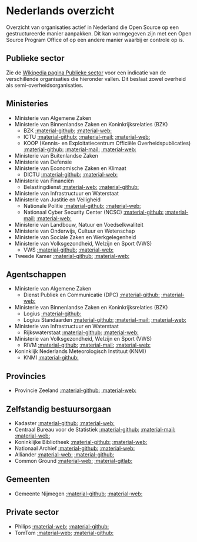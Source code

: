 # Nederlands overzicht

Overzicht van organisaties actief in Nederland die Open Source op een gestructureerde manier
aanpakken. Dit kan vormgegeven zijn met een Open Source Program Office of op een andere manier
waarbij er controle op is.

## Publieke sector

Zie de [Wikipedia pagina Publieke sector](https://nl.wikipedia.org/wiki/Publieke_sector) voor een
indicatie van de verschillende organisaties die hieronder vallen. Dit beslaat zowel overheid als
semi-overheidsorganisaties.

## Ministeries
- Ministerie van Algemene Zaken
- Ministerie van Binnenlandse Zaken en Koninkrijksrelaties (BZK)
    - BZK [:material-github:](https://github.com/MinBZK)
      [:material-web:](https://www.rijksoverheid.nl/ministeries/ministerie-van-binnenlandse-zaken-en-koninkrijksrelaties)
    - ICTU [:material-github:](https://github.com/ICTU) [:material-mail:](mailto:info@ictu.nl)
      [:material-web:](https://www.ictu.nl)
    - KOOP (Kennis- en Exploitatiecentrum Officiële Overheidspublicaties)
      [:material-github:](https://github.com/dataoverheid)
      [:material-mail:](mailto:opendata@overheid.nl) [:material-web:](https://data.overheid.nl)
- Ministerie van Buitenlandse Zaken
- Ministerie van Defensie
- Ministerie van Economische Zaken en Klimaat
    - DICTU [:material-github:](https://github.com/Dictu) [:material-web:](http://www.dictu.nl)
- Ministerie van Financiën
    - Belastingdienst [:material-web:](https://www.belastingdienst.nl/)
      [:material-github:](https://github.com/belastingdienst)
- Ministerie van Infrastructuur en Waterstaat
- Ministerie van Justitie en Veiligheid
    - Nationale Politie [:material-github:](https://github.com/politie)
      [:material-web:](https://www.politie.nl)
    - Nationaal Cyber Security Center (NCSC) [:material-github:](https://github.com/NCSC-NL)
      [:material-mail:](mailto:info@ncsc.nl) [:material-web:](https://www.ncsc.nl/)
- Ministerie van Landbouw, Natuur en Voedselkwaliteit
- Ministerie van Onderwijs, Cultuur en Wetenschap
- Ministerie van Sociale Zaken en Werkgelegenheid
- Ministerie van Volksgezondheid, Welzijn en Sport (VWS)
    - VWS [:material-github:](https://github.com/minvws) [:material-web:](https://minvws.nl)
- Tweede Kamer [:material-github:](https://github.com/TweedeKamerDerStaten-Generaal)
      [:material-web:](https://tweedekamer.nl)

## Agentschappen
- Ministerie van Algemene Zaken
   - Dienst Publiek en Communicatie (DPC) [:material-github:](https://github.com/azdpc)
      [:material-web:](https://www.rijksoverheid.nl/dpc)
- Ministerie van Binnenlandse Zaken en Koninkrijksrelaties (BZK)
    - Logius [:material-github:]( https://gitlab.com/logius)
    - Logius Standaarden [:material-github:](https://github.com/Logius-standaarden)
      [:material-mail:](mailto:api@logius.nl) [:material-web:](http://logius.nl/standaarden)
- Ministerie van Infrastructuur en Waterstaat
    - Rijkswaterstaat [:material-github:](https://github.com/RWS-NL)
      [:material-web:](https://www.rijkswaterstaat.nl)
- Ministerie van Volksgezondheid, Welzijn en Sport (VWS)
    - RIVM [:material-github:](https://github.com/rivm-syso) [:material-mail:](mailto:info@rivm.nl)
      [:material-web:](http://www.rivm.nl)
- Koninklijk Nederlands Meteorologisch Instituut (KNMI)
    - KNMI [:material-github:](https://gitlab.com/KNMI-OSS/)

## Provincies
- Provincie Zeeland [:material-github:](https://github.com/ProvincieZeeland)
      [:material-web:](https://www.zeeland.nl)
  
## Zelfstandig bestuursorgaan
- Kadaster [:material-github:](https://github.com/Kadaster)
      [:material-web:](https://www.kadaster.nl)
- Centraal Bureau voor de Statistiek [:material-github:](https://github.com/statistiekcbs)
      [:material-mail:](mailto:infoservice@cbs.nl) [:material-web:](https://www.cbs.nl)
- Koninklijke Bibliotheek [:material-github:](https://github.com/KBNLresearch)
      [:material-web:](https://twitter.com/KBNLresearch)
- Nationaal Archief [:material-github:](https://github.com/NationaalArchief)
      [:material-web:](http://www.nationaalarchief.nl)
- Alliander [:material-web:](https://www.alliander.com/nl/open-source/)
      [:material-github:](https://github.com/MinBZK)
- Common Ground [:material-web:](https://commonground.nl/)
      [:material-gitlab:](https://gitlab.com/commonground/)

## Gemeenten
- Gemeente Nijmegen [:material-github:](https://github.com/GemeenteNijmegen/)
      [:material-web:](https://www.nijmegen.nl)

## Private sector
- Philips [:material-web:](https://www.philips.com/)
      [:material-github:](https://github.com/philips-software/)
- TomTom [:material-web:](https://www.tomtom.com/)
      [:material-github:](https://github.com/tomtom-international)
